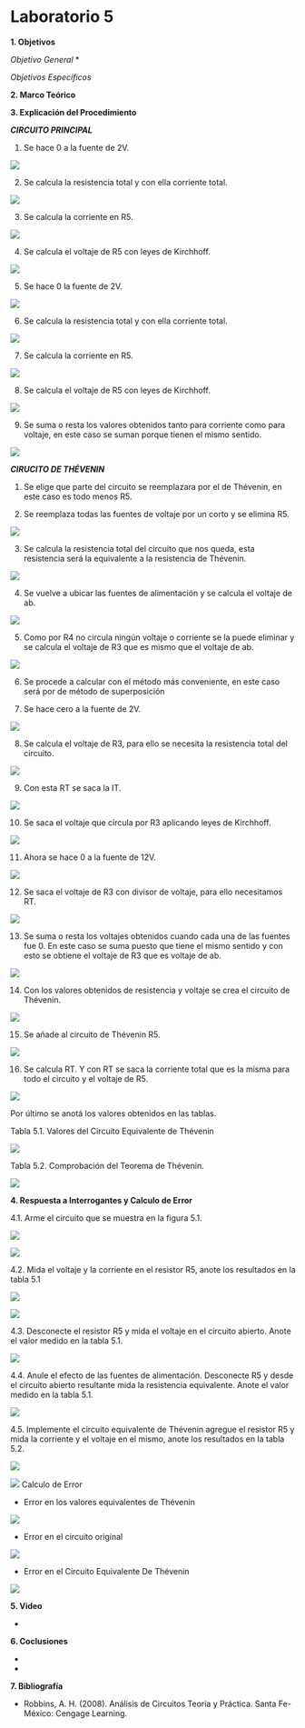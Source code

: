 # Laboratorio 5

__1. Objetivos__

*Objetivo General*
* 

*Objetivos Específicos*


__2. Marco Teórico__ 


__3. Explicación del Procedimiento__

__*CIRCUITO PRINCIPAL*__

1. Se hace 0 a la fuente de 2V.

![](https://github.com/ItzAdoc/ImagenesLab5/blob/main/C1.png)

2. Se calcula la resistencia total y con ella corriente total.

![](https://github.com/ItzAdoc/ImagenesLab5/blob/main/C2.PNG)

3. Se calcula la corriente en R5.

![](https://github.com/ItzAdoc/ImagenesLab5/blob/main/C3.PNG)

4. Se calcula el voltaje de R5 con leyes de Kirchhoff. 

![](https://github.com/ItzAdoc/ImagenesLab5/blob/main/C4.PNG)

5. Se hace 0 la fuente de 2V.

![](https://github.com/ItzAdoc/ImagenesLab5/blob/main/C5.png)

6. Se calcula la resistencia total y con ella corriente total.

![](https://github.com/ItzAdoc/ImagenesLab5/blob/main/C6.PNG)

7. Se calcula la corriente en R5.

![](https://github.com/ItzAdoc/ImagenesLab5/blob/main/C7.PNG)

8. Se calcula el voltaje de R5 con leyes de Kirchhoff. 

![](https://github.com/ItzAdoc/ImagenesLab5/blob/main/C8.PNG)

9. Se suma o resta los valores obtenidos tanto para corriente como para voltaje, en este caso se suman porque tienen el mismo sentido.

![](https://github.com/ItzAdoc/ImagenesLab5/blob/main/C9.PNG)

__*CIRUCITO DE THÉVENIN*__

1.	Se elige que parte del circuito se reemplazara por el de Thévenin, en este caso es todo menos R5. 

2.	Se reemplaza todas las fuentes de voltaje por un corto y se elimina R5.

![](https://github.com/ItzAdoc/ImagenesLab5/blob/main/T2.png)

3.	Se calcula la resistencia total del circuito que nos queda, esta resistencia será la equivalente a la resistencia de Thévenin. 

![](https://github.com/ItzAdoc/ImagenesLab5/blob/main/T3.PNG)

4.	Se vuelve a ubicar las fuentes de alimentación y se calcula el voltaje de ab.

![](https://github.com/ItzAdoc/ImagenesLab5/blob/main/T4.png)

5.	Como por R4 no circula ningún voltaje o corriente se la puede eliminar y se calcula el voltaje de R3 que es mismo que el voltaje de ab.

![](https://github.com/ItzAdoc/ImagenesLab5/blob/main/T5.png)

6.	Se procede a calcular con el método más conveniente, en este caso será por de método de superposición 

7.	Se hace cero a la fuente de 2V.

![](https://github.com/ItzAdoc/ImagenesLab5/blob/main/T7.png)

8.	Se calcula el voltaje de R3, para ello se necesita la resistencia total del circuito.

![](https://github.com/ItzAdoc/ImagenesLab5/blob/main/T8.PNG)

9.	Con esta RT se saca la IT.

![](https://github.com/ItzAdoc/ImagenesLab5/blob/main/T9.PNG)

10.	Se saca el voltaje que circula por R3 aplicando leyes de Kirchhoff.

![](https://github.com/ItzAdoc/ImagenesLab5/blob/main/T10.PNG)

11.	Ahora se hace 0 a la fuente de 12V.

![](https://github.com/ItzAdoc/ImagenesLab5/blob/main/T11.png)

12.	Se saca el voltaje de R3 con divisor de voltaje, para ello necesitamos RT. 

![](https://github.com/ItzAdoc/ImagenesLab5/blob/main/T12.PNG)

13.	Se suma o resta los voltajes obtenidos cuando cada una de las fuentes fue 0. En este caso se suma puesto que tiene el mismo sentido y con esto se obtiene el voltaje de R3 que es voltaje de ab.

![](https://github.com/ItzAdoc/ImagenesLab5/blob/main/T13.PNG)

14.	Con los valores obtenidos de resistencia y voltaje se crea el circuito de Thévenin.

![](https://github.com/ItzAdoc/ImagenesLab5/blob/main/T14.png)

15.	Se añade al circuito de Thévenin R5.

![](https://github.com/ItzAdoc/ImagenesLab5/blob/main/T15.png)

16.	Se calcula RT. Y con RT se saca la corriente total que es la misma para todo el circuito y el voltaje de R5.

![](https://github.com/ItzAdoc/ImagenesLab5/blob/main/T16.PNG)

Por último se anotá los valores obtenidos en las tablas.

Tabla 5.1. Valores del Circuito Equivalente de Thévenin

![](https://github.com/ItzAdoc/ImagenesLab5/blob/main/Tabla5.1.PNG)

Tabla 5.2. Comprobación del Teorema de Thévenin.

![](https://github.com/ItzAdoc/ImagenesLab5/blob/main/Tabla5.2.PNG)

__4. Respuesta a Interrogantes y Calculo de Error__

4.1. Arme el circuito que se muestra en la figura 5.1.

![](https://github.com/ItzAdoc/ImagenesLab5/blob/main/4.1.png)

![](https://github.com/ItzAdoc/ImagenesLab5/blob/main/4.1a.png)

4.2. Mida el voltaje y la corriente en el resistor R5, anote los resultados en la tabla 5.1

![](https://github.com/ItzAdoc/ImagenesLab5/blob/main/4.2.png)

![](https://github.com/ItzAdoc/ImagenesLab5/blob/main/4.2a.png)

4.3. Desconecte el resistor R5 y mida el voltaje en el circuito abierto. Anote el valor medido en la tabla 5.1.

![](https://github.com/ItzAdoc/ImagenesLab5/blob/main/4.3.png)

4.4. Anule el efecto de las fuentes de alimentación. Desconecte R5 y desde el circuito abierto resultante mida la resistencia equivalente. Anote el valor medido en la tabla 5.1.

![](https://github.com/ItzAdoc/ImagenesLab5/blob/main/4.4.png)

4.5. Implemente el circuito equivalente de Thévenin agregue el resistor R5 y mida la corriente y el voltaje en el mismo, anote los resultados en la tabla 5.2.

![](https://github.com/ItzAdoc/ImagenesLab5/blob/main/4.5.png)

![](https://github.com/ItzAdoc/ImagenesLab5/blob/main/4.5a.png)
Calculo de Error

+ Error en los valores equivalentes de Thévenin

![](https://github.com/ItzAdoc/ImagenesLab5/blob/main/ETH.PNG)

+ Error en el circuito original

![](https://github.com/ItzAdoc/ImagenesLab5/blob/main/ECO.PNG)

+ Error en el Circuito Equivalente De Thévenin

![](https://github.com/ItzAdoc/ImagenesLab5/blob/main/ECTH.PNG)

__5. Video__

* 

__6. Coclusiones__ 

*

*

__7. Bibliografía__

* Robbins, A. H. (2008). Análisis de Circuitos Teoría y Práctica. Santa Fe-México: Cengage Learning.
